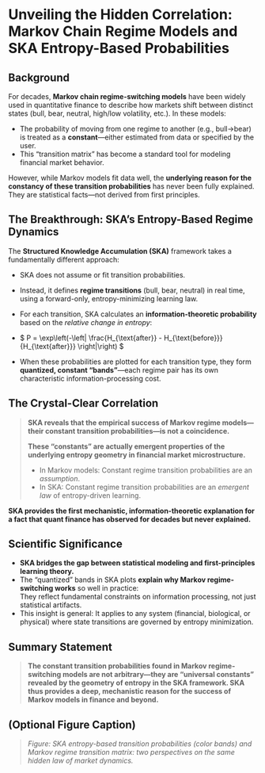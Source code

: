 # Unveiling the Hidden Correlation: Markov Chain Regime Models and SKA Entropy-Based Probabilities

## Background

For decades, **Markov chain regime-switching models** have been widely used in quantitative finance to describe how markets shift between distinct states (bull, bear, neutral, high/low volatility, etc.). In these models:

- The probability of moving from one regime to another (e.g., bull→bear) is treated as a **constant**—either estimated from data or specified by the user.
- This “transition matrix” has become a standard tool for modeling financial market behavior.

However, while Markov models fit data well, the **underlying reason for the constancy of these transition probabilities** has never been fully explained. They are statistical facts—not derived from first principles.

## The Breakthrough: SKA’s Entropy-Based Regime Dynamics

The **Structured Knowledge Accumulation (SKA)** framework takes a fundamentally different approach:

- SKA does not assume or fit transition probabilities.
- Instead, it defines **regime transitions** (bull, bear, neutral) in real time, using a forward-only, entropy-minimizing learning law.
- For each transition, SKA calculates an **information-theoretic probability** based on the *relative change in entropy*:
- 
  $
  P = \exp\left(-\left| \frac{H_{\text{after}} - H_{\text{before}}}{H_{\text{after}}} \right|\right)
  $

- When these probabilities are plotted for each transition type, they form **quantized, constant “bands”**—each regime pair has its own characteristic information-processing cost.

## The Crystal-Clear Correlation

> **SKA reveals that the empirical success of Markov regime models—their constant transition probabilities—is not a coincidence.**
>
> **These “constants” are actually emergent properties of the underlying entropy geometry in financial market microstructure.**
>
> - In Markov models: Constant regime transition probabilities are an *assumption*.
> - In SKA: Constant regime transition probabilities are an *emergent law* of entropy-driven learning.

**SKA provides the first mechanistic, information-theoretic explanation for a fact that quant finance has observed for decades but never explained.**

## Scientific Significance

- **SKA bridges the gap between statistical modeling and first-principles learning theory.**
- The “quantized” bands in SKA plots **explain why Markov regime-switching works** so well in practice:  
  They reflect fundamental constraints on information processing, not just statistical artifacts.
- This insight is general: It applies to any system (financial, biological, or physical) where state transitions are governed by entropy minimization.

## Summary Statement

> **The constant transition probabilities found in Markov regime-switching models are not arbitrary—they are “universal constants” revealed by the geometry of entropy in the SKA framework. SKA thus provides a deep, mechanistic reason for the success of Markov models in finance and beyond.**

## (Optional Figure Caption)
> *Figure: SKA entropy-based transition probabilities (color bands) and Markov regime transition matrix: two perspectives on the same hidden law of market dynamics.*
